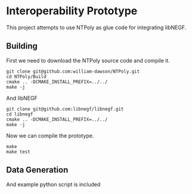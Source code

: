 # Interoperability Prototype

This project attempts to use NTPoly as glue code for integrating libNEGF.

## Building

First we need to download the NTPoly source code and compile it.
```
git clone git@github.com:william-dawson/NTPoly.git 
cd NTPoly/Build
cmake .. -DCMAKE_INSTALL_PREFIX=../../
make -j
```
And libNEGF
```
git clone git@github.com:libnegf/libnegf.git
cd libnegf 
cmake .. -DCMAKE_INSTALL_PREFIX=../../
make -j
```

Now we can compile the prototype.
```
make
make test
```

## Data Generation

And example python script is included 